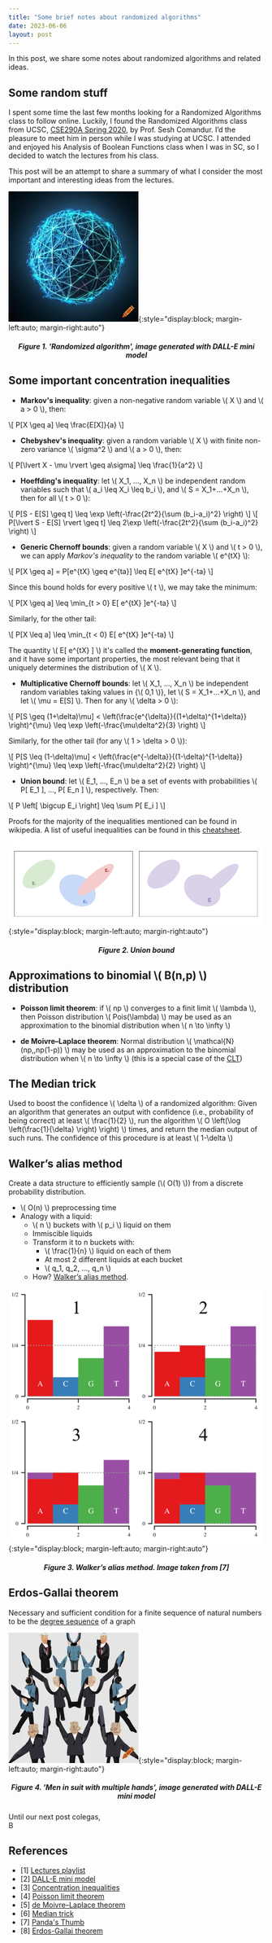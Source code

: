 ```yaml
---
title: "Some brief notes about randomized algorithms"
date: 2023-06-06
layout: post
---
```


In this post, we share some notes about randomized algorithms and related ideas.

<script type="text/javascript" charset="utf-8" src="https://cdn.mathjax.org/mathjax/latest/MathJax.js?config=TeX-AMS-MML_HTMLorMML"></script>

## Some random stuff

I spent some time the last few months looking for a Randomized Algorithms class to follow online. Luckily, I found the Randomized Algorithms class from UCSC, [CSE290A Spring 2020](https://www.youtube.com/watch?v=sXHr3CDAeWE&list=PLOQjlWvnI0faRpH2oJcyW4CuM5Clt8a2n), by Prof. Sesh Comandur. I’d the pleasure to meet him in person while I was studying at UCSC. I attended and enjoyed his Analysis of Boolean Functions class when I was in SC, so I decided to watch the lectures from his class. 

This post will be an attempt to share a summary of what I consider the most important and interesting ideas from the lectures.

![Randomized algorithm image](/assets/imgs/2023-06-06-post/figure_1_blog_2_craiyon_randomized_algorithm.png){:style="display:block; margin-left:auto; margin-right:auto"}
<h5 align="center"> Figure 1. 'Randomized algorithm', image generated with DALL-E mini model</h5>

## Some important concentration inequalities

- **Markov's inequality**: given a non-negative random variable \\( X \\) and \\( a > 0 \\), then:

\\[ P[X \geq a] \leq \frac{E[X]}{a} \\]

- **Chebyshev's inequality**: given a random variable \\( X \\) with finite non-zero variance \\( \sigma^2 \\) and \\( a > 0 \\), then:

\\[ P[\lvert X - \mu \rvert \geq a\sigma] \leq \frac{1}{a^2} \\]

- **Hoeffding's inequality**: let \\( X_1, ..., X_n \\) be independent random variables such that \\( a_i \leq X_i \leq b_i \\), and \\( S = X_1+...+X_n \\), then for all \\( t > 0 \\):

\\[ P[S - E[S] \geq t] \leq \exp \left(-\frac{2t^2}{\sum (b_i-a_i)^2} \right) \\]
\\[ P[\lvert S - E[S] \rvert \geq t] \leq 2\exp \left(-\frac{2t^2}{\sum (b_i-a_i)^2} \right) \\]

- **Generic Chernoff bounds**: given a random variable \\( X \\) and \\( t > 0 \\), we can apply *Markov's inequality* to the random variable \\( e^{tX} \\):

\\[ P[X \geq a] = P[e^{tX} \geq e^{ta}] \leq E[ e^{tX} ]e^{-ta} \\]

Since this bound holds for every positive \\( t \\), we may take the minimum:

\\[ P[X \geq a] \leq \min_{t > 0} E[ e^{tX} ]e^{-ta} \\]

Similarly, for the other tail:

\\[ P[X \leq a] \leq \min_{t < 0} E[ e^{tX} ]e^{-ta} \\]

The quantity \\( E[ e^{tX} ] \\) it's called the **moment-generating function**, and it have some important properties, the most relevant being that it uniquely determines the distribution of \\( X \\).

- **Multiplicative Chernoff bounds**: let \\( X_1, ..., X_n \\) be independent random variables taking values in {\\( 0,1 \\)}, let \\( S = X_1+...+X_n \\), and let \\( \mu = E[S] \\). Then for any \\( \delta > 0 \\):

\\[ P[S \geq (1+\delta)\mu] < \left(\frac{e^{\delta}}{(1+\delta)^{1+\delta}} \right)^{\mu} \leq \exp \left(-\frac{\mu\delta^2}{3} \right) \\]

Similarly, for the other tail (for any \\( 1 > \delta > 0 \\)):

\\[ P[S \leq (1-\delta)\mu] < \left(\frac{e^{-\delta}}{(1-\delta)^{1-\delta}} \right)^{\mu} \leq \exp \left(-\frac{\mu\delta^2}{2} \right) \\]

- **Union bound**: let \\( E_1, ..., E_n \\) be a set of events with probabilities \\( P[ E_1 ], ..., P[ E_n ] \\), respectively. Then:

\\[ P \left[ \bigcup E_i \right] \leq \sum P[ E_i ] \\]

Proofs for the majority of the inequalities mentioned can be found in wikipedia. A list of useful inequalities can be found in this [cheatsheet](https://sites.math.washington.edu/~morrow/335_17/ineq.pdf).

![Union bound](/assets/imgs/2023-06-06-post/figure_2_blog_2_union_bound.png){:style="display:block; margin-left:auto; margin-right:auto"}
<h5 align="center"> Figure 2. Union bound</h5>

## Approximations to binomial \\( B(n,p) \\) distribution

- **Poisson limit theorem**: if \\( np \\) converges to a finit limit \\( \lambda \\), then Poisson distribution \\( Pois(\lambda) \\) may be used as an approximation to the binomial distribution when \\( n \to \infty \\)

- **de Moivre–Laplace theorem**: Normal distribution \\( \mathcal{N}(np,\,np(1-p)) \\) may be used as an approximation to the binomial distribution when \\( n \to \infty \\) (this is a special case of the [CLT](https://en.wikipedia.org/wiki/Central_limit_theorem))

## The Median trick

Used to boost the confidence \\( \delta \\) of a randomized algorithm: Given an algorithm that generates an output with confidence (i.e., probability of being correct) at least \\( \frac{1}{2} \\), run the algorithm \\( O \left(\log \left(\frac{1}{\delta} \right) \right) \\) times, and return the median output of such runs. The confidence of this procedure is at least \\( 1-\delta \\)

## Walker’s alias method

Create a data structure to efficiently sample (\\( O(1) \\)) from a discrete probability distribution.

- \\( O(n) \\) preprocessing time
- Analogy with a liquid:
    - \\( n \\) buckets with \\( p_i \\) liquid on them
    - Immiscible liquids
    - Transform it to n buckets with:
        - \\( \frac{1}{n} \\) liquid on each of them
        - At most 2 different liquids at each bucket
        - \\( q_1, q_2, …, q_n \\)
    - How? [Walker’s alias method](https://en.wikipedia.org/wiki/Alias_method#Table_generation).

![Alias method](/assets/imgs/2023-06-06-post/figure_3_blog_2_walker_alias_method.png){:style="display:block; margin-left:auto; margin-right:auto"}
<h5 align="center"> Figure 3. Walker’s alias method. Image taken from [7]</h5>

## Erdos-Gallai theorem

Necessary and sufficient condition for a finite sequence of natural numbers to be the [degree sequence](https://en.wikipedia.org/wiki/Degree_(graph_theory)#Degree_sequence) of a graph

![Handshaking](/assets/imgs/2023-06-06-post/figure_4_blog_2_craiyon_men_in_suit_with_multiple_hands.png){:style="display:block; margin-left:auto; margin-right:auto"}
<h5 align="center"> Figure 4. 'Men in suit with multiple hands', image generated with DALL-E mini model</h5>

Until our next post colegas,  
B

## References

- [1] [Lectures playlist](https://www.youtube.com/watch?v=sXHr3CDAeWE&list=PLOQjlWvnI0faRpH2oJcyW4CuM5Clt8a2n)
- [2] [DALL-E mini model](https://www.craiyon.com)
- [3] [Concentration inequalities](https://en.wikipedia.org/wiki/Concentration_inequality)
- [4] [Poisson limit theorem](https://en.wikipedia.org/wiki/Poisson_limit_theorem)
- [5] [de Moivre–Laplace theorem](https://en.wikipedia.org/wiki/De_Moivre%E2%80%93Laplace_theorem)
- [6] [Median trick](http://www.cs.columbia.edu/~andoni/algoS19/scribes/scribe2.pdf)
- [7] [Panda's Thumb](https://pandasthumb.org/archives/2012/08/lab-notes-the-a.html)
- [8] [Erdos-Gallai theorem](https://en.wikipedia.org/wiki/Erd%C5%91s%E2%80%93Gallai_theorem)

